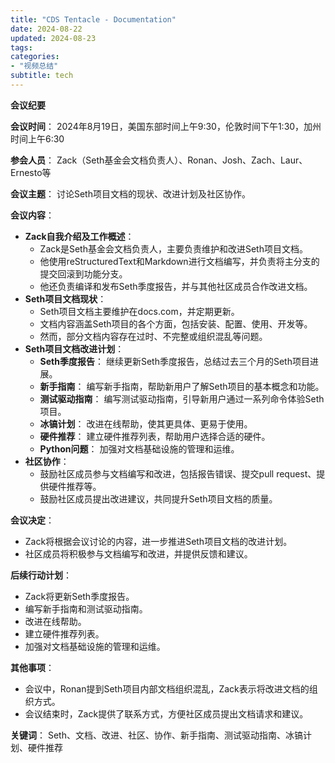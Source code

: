 ```yaml
---
title: "CDS Tentacle - Documentation"
date: 2024-08-22
updated: 2024-08-23
tags:
categories:
- "视频总结"
subtitle: tech
---
```




**会议纪要**

**会议时间**： 2024年8月19日，美国东部时间上午9:30，伦敦时间下午1:30，加州时间上午6:30

**参会人员**： Zack（Seth基金会文档负责人）、Ronan、Josh、Zach、Laur、Ernesto等

**会议主题**： 讨论Seth项目文档的现状、改进计划及社区协作。

**会议内容**：

* **Zack自我介绍及工作概述**：
    * Zack是Seth基金会文档负责人，主要负责维护和改进Seth项目文档。
    * 他使用reStructuredText和Markdown进行文档编写，并负责将主分支的提交回滚到功能分支。
    * 他还负责编译和发布Seth季度报告，并与其他社区成员合作改进文档。
* **Seth项目文档现状**：
    * Seth项目文档主要维护在docs.com，并定期更新。
    * 文档内容涵盖Seth项目的各个方面，包括安装、配置、使用、开发等。
    * 然而，部分文档内容存在过时、不完整或组织混乱等问题。
* **Seth项目文档改进计划**：
    * **Seth季度报告**： 继续更新Seth季度报告，总结过去三个月的Seth项目进展。
    * **新手指南**： 编写新手指南，帮助新用户了解Seth项目的基本概念和功能。
    * **测试驱动指南**： 编写测试驱动指南，引导新用户通过一系列命令体验Seth项目。
    * **冰镐计划**： 改进在线帮助，使其更具体、更易于使用。
    * **硬件推荐**： 建立硬件推荐列表，帮助用户选择合适的硬件。
    * **Python问题**： 加强对文档基础设施的管理和运维。
* **社区协作**：
    * 鼓励社区成员参与文档编写和改进，包括报告错误、提交pull request、提供硬件推荐等。
    * 鼓励社区成员提出改进建议，共同提升Seth项目文档的质量。

**会议决定**：

* Zack将根据会议讨论的内容，进一步推进Seth项目文档的改进计划。
* 社区成员将积极参与文档编写和改进，并提供反馈和建议。

**后续行动计划**：

* Zack将更新Seth季度报告。
* 编写新手指南和测试驱动指南。
* 改进在线帮助。
* 建立硬件推荐列表。
* 加强对文档基础设施的管理和运维。

**其他事项**：

* 会议中，Ronan提到Seth项目内部文档组织混乱，Zack表示将改进文档的组织方式。
* 会议结束时，Zack提供了联系方式，方便社区成员提出文档请求和建议。

**关键词**： Seth、文档、改进、社区、协作、新手指南、测试驱动指南、冰镐计划、硬件推荐